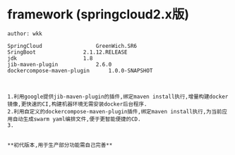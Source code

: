 # framework (springcloud2.x版)
	author: wkk

	SpringCloud 				GreenWich.SR6
	SringBoot 				2.1.12.RELEASE
	jdk 					1.8
	jib-maven-plugin 			2.6.0
	dockercompose-maven-plugin 		1.0.0-SNAPSHOT
	


	1.利用google提供jib-maven-plugin的插件,绑定maven install执行,增量构建docker镜像,更快速的CI,构建机器环境无需安装docker后台程序.
	2.利用自定义的dockercompose-maven-plugin插件,绑定maven install执行,为当前应用自动生成swarm yaml编排文件,便于更智能便捷的CD.
	3.


	**初代版本,用于生产部分功能需自己完善**

